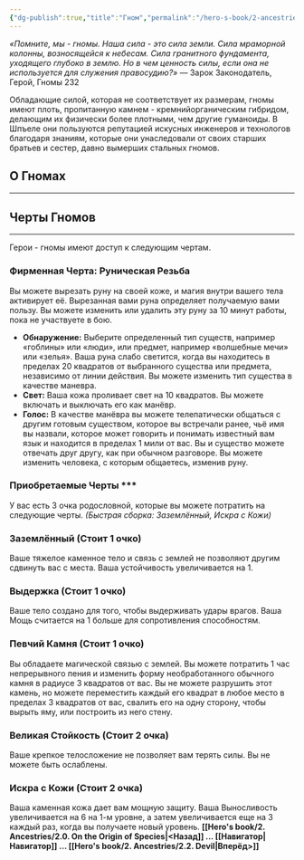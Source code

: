 ```yaml
---
{"dg-publish":true,"title":"Гном","permalink":"/hero-s-book/2-ancestries/2-1-dwarf/","dgPassFrontmatter":true}
---
```


*«Помните, мы - гномы. Наша сила - это сила земли. Сила мраморной колонны, возносящейся к небесам. Сила гранитного фундамента, уходящего глубоко в землю. Но в чем ценность силы, если она не используется для служения правосудию?»*
— Зарок Законодатель, Герой, Гномы 232

Обладающие силой, которая не соответствует их размерам, гномы имеют плоть, пропитанную камнем - кремнийорганическим гибридом, делающим их физически более плотными, чем другие гуманоиды. В Шпъеле они пользуются репутацией искусных инженеров и технологов благодаря знаниям, которые они унаследовали от своих старших братьев и сестер, давно вымерших стальных гномов.
## О Гномах
---


## Черты Гномов
---
Герои - гномы имеют доступ к следующим чертам.
### Фирменная Черта: Руническая Резьба
Вы можете вырезать руну на своей коже, и магия внутри вашего тела активирует её. Вырезанная вами руна определяет получаемую вами пользу. Вы можете изменить или удалить эту руну за 10 минут работы, пока не участвуете в бою.
- **Обнаружение:** Выберите определенный тип существ, например «гоблины» или «люди», или предмет, например «волшебные мечи» или «зелья». Ваша руна слабо светится, когда вы находитесь в пределах 20 квадратов от выбранного существа или предмета, независимо от линии действия. Вы можете изменить тип существа в качестве маневра.
- **Свет:** Ваша кожа проливает свет на 10 квадратов. Вы можете включать и выключать его как манёвр.
- **Голос:** В качестве манёвра вы можете телепатически общаться с другим готовым существом, которое вы встречали ранее, чьё имя вы назвали, которое может говорить и понимать известный вам язык и находится в пределах 1 мили от вас. Вы и существо можете отвечать друг другу, как при обычном разговоре. Вы можете изменить человека, с которым общаетесь, изменив руну.

### Приобретаемые Черты ***
У вас есть 3 очка родословной, которые вы можете потратить на следующие черты.
*(Быстрая сборка: Заземлённый, Искра с Кожи)*
### **Заземлённый (Стоит 1 очко)**
Ваше тяжелое каменное тело и связь с землей не позволяют другим сдвинуть вас с места. Ваша устойчивость увеличивается на 1.
### **Выдержка (Стоит 1 очко)**
Ваше тело создано для того, чтобы выдерживать удары врагов. Ваша Мощь считается на 1 больше для сопротивления способностям.
### **Певчий Камня (Стоит 1 очко)**
Вы обладаете магической связью с землей. Вы можете потратить 1 час непрерывного пения и изменить форму необработанного обычного камня в радиусе 3 квадратов от вас. Вы не можете разрушить этот камень, но можете переместить каждый его квадрат в любое место в пределах 3 квадратов от вас, свалить его на одну сторону, чтобы вырыть яму, или построить из него стену.
### **Великая Стойкость (Стоит 2 очка)**
Ваше крепкое телосложение не позволяет вам терять силы. Вы не можете быть ослаблены.
### **Искра с Кожи  (Стоит 2 очка)**
Ваша каменная кожа дает вам мощную защиту. Ваша Выносливость увеличивается на 6 на 1-м уровне, а затем увеличивается еще на 3 каждый раз, когда вы получаете новый уровень.
**[[Hero's book/2. Ancestries/2.0. On the Origin of Species\|<Назад]] ... [[Навигатор\|Навигатор]] ... [[Hero's book/2. Ancestries/2.2. Devil\|Вперёд>]]**